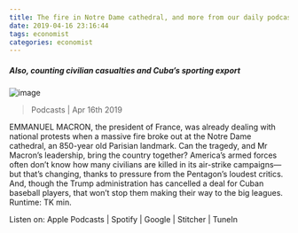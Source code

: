 ```yaml
---
title: The fire in Notre Dame cathedral, and more from our daily podcast 
date: 2019-04-16 23:16:44 
tags: economist 
categories: economist 
---
```



##### Also, counting civilian casualties and Cuba’s sporting export
![image](https://cdn.static-economist.com/sites/default/files/the_intelligence_54.jpg)
> Podcasts | Apr 16th 2019
EMMANUEL MACRON, the president of France, was already dealing with national protests when a massive fire broke out at the Notre Dame cathedral, an 850-year old Parisian landmark. Can the tragedy, and Mr Macron’s leadership, bring the country together? America’s armed forces often don’t know how many civilians are killed in its air-strike campaigns—but that’s changing, thanks to pressure from the Pentagon’s loudest critics. And, though the Trump administration has cancelled a deal for Cuban baseball players, that won’t stop them making their way to the big leagues. Runtime: TK min.

Listen on: Apple Podcasts | Spotify | Google | Stitcher | TuneIn
